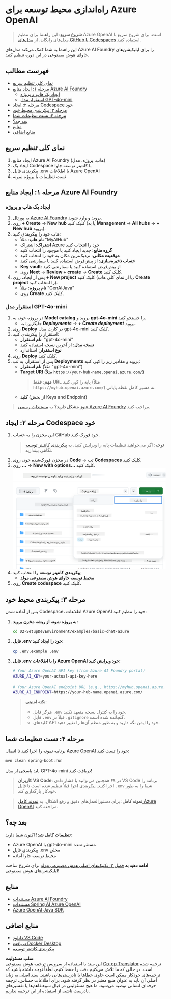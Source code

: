 <!--
CO_OP_TRANSLATOR_METADATA:
{
  "original_hash": "bfdb4b4eadbee3a59ef742439f58326a",
  "translation_date": "2025-07-27T12:52:42+00:00",
  "source_file": "02-SetupDevEnvironment/getting-started-azure-openai.md",
  "language_code": "fa"
}
-->
# راه‌اندازی محیط توسعه برای Azure OpenAI

> **شروع سریع**: این راهنما برای تنظیم Azure OpenAI است. برای شروع سریع با مدل‌های رایگان، از [مدل‌های GitHub با Codespaces](./README.md#quick-start-cloud) استفاده کنید.

این راهنما به شما کمک می‌کند مدل‌های Azure AI Foundry را برای اپلیکیشن‌های جاوای هوش مصنوعی در این دوره تنظیم کنید.

## فهرست مطالب

- [نمای کلی تنظیم سریع](../../../02-SetupDevEnvironment)
- [مرحله ۱: ایجاد منابع Azure AI Foundry](../../../02-SetupDevEnvironment)
  - [ایجاد یک هاب و پروژه](../../../02-SetupDevEnvironment)
  - [استقرار مدل GPT-4o-mini](../../../02-SetupDevEnvironment)
- [مرحله ۲: ایجاد Codespace خود](../../../02-SetupDevEnvironment)
- [مرحله ۳: پیکربندی محیط خود](../../../02-SetupDevEnvironment)
- [مرحله ۴: تست تنظیمات شما](../../../02-SetupDevEnvironment)
- [بعد چه؟](../../../02-SetupDevEnvironment)
- [منابع](../../../02-SetupDevEnvironment)
- [منابع اضافی](../../../02-SetupDevEnvironment)

## نمای کلی تنظیم سریع

1. ایجاد منابع Azure AI Foundry (هاب، پروژه، مدل)
2. ایجاد یک Codespace با کانتینر توسعه جاوا
3. پیکربندی فایل .env با اطلاعات Azure OpenAI
4. تست تنظیمات با پروژه نمونه

## مرحله ۱: ایجاد منابع Azure AI Foundry

### ایجاد یک هاب و پروژه

1. به [پورتال Azure AI Foundry](https://ai.azure.com/) بروید و وارد شوید.
2. روی **+ Create** → **New hub** کلیک کنید (یا به **Management** → **All hubs** → **+ New hub** بروید).
3. هاب خود را پیکربندی کنید:
   - **نام هاب**: مثلاً "MyAIHub"
   - **اشتراک**: اشتراک Azure خود را انتخاب کنید
   - **گروه منابع**: جدید ایجاد کنید یا موجود را انتخاب کنید
   - **موقعیت مکانی**: نزدیک‌ترین مکان به خود را انتخاب کنید
   - **حساب ذخیره‌سازی**: از پیش‌فرض استفاده کنید یا سفارشی کنید
   - **Key vault**: از پیش‌فرض استفاده کنید یا سفارشی کنید
   - روی **Next** → **Review + create** → **Create** کلیک کنید.
4. پس از ایجاد، روی **+ New project** کلیک کنید (یا از نمای کلی هاب، **Create project** را انتخاب کنید).
   - **نام پروژه**: مثلاً "GenAIJava"
   - روی **Create** کلیک کنید.

### استقرار مدل GPT-4o-mini

1. در پروژه خود، به **Model catalog** بروید و **gpt-4o-mini** را جستجو کنید.
   - *جایگزین: به **Deployments** → **+ Create deployment** بروید.*
2. روی **Deploy** در کارت مدل gpt-4o-mini کلیک کنید.
3. استقرار را پیکربندی کنید:
   - **نام استقرار**: "gpt-4o-mini"
   - **نسخه مدل**: از آخرین نسخه استفاده کنید
   - **نوع استقرار**: استاندارد
4. روی **Deploy** کلیک کنید.
5. پس از استقرار، به تب **Deployments** بروید و مقادیر زیر را کپی کنید:
   - **نام استقرار** (مثلاً "gpt-4o-mini")
   - **Target URI** (مثلاً `https://your-hub-name.openai.azure.com/`)  
      > **مهم**: فقط URL پایه را کپی کنید (مثلاً `https://myhub.openai.azure.com/`) نه مسیر کامل نقطه پایانی.
   - **کلید** (از بخش Keys and Endpoint)

> **هنوز مشکل دارید؟** به [مستندات رسمی Azure AI Foundry](https://learn.microsoft.com/azure/ai-foundry/how-to/create-projects?tabs=ai-foundry&pivots=hub-project) مراجعه کنید.

## مرحله ۲: ایجاد Codespace خود

1. این مخزن را به حساب GitHub خود فورک کنید.
   > **توجه**: اگر می‌خواهید تنظیمات پایه را ویرایش کنید، به [پیکربندی کانتینر توسعه](../../../.devcontainer/devcontainer.json) نگاهی بیندازید.
2. در مخزن فورک‌شده خود، روی **Code** → تب **Codespaces** کلیک کنید.
3. روی **...** → **New with options...** کلیک کنید.
![ایجاد یک Codespace با گزینه‌ها](../../../translated_images/codespaces.9945ded8ceb431a58e8bee7f212e8c62b55733b7e302fd58194fadc95472fa3c.fa.png)
4. **پیکربندی کانتینر توسعه** را انتخاب کنید: 
   - **محیط توسعه جاوای هوش مصنوعی مولد**
5. روی **Create codespace** کلیک کنید.

## مرحله ۳: پیکربندی محیط خود

پس از آماده شدن Codespace، اطلاعات Azure OpenAI خود را تنظیم کنید:

1. **به پروژه نمونه از ریشه مخزن بروید:**
   ```bash
   cd 02-SetupDevEnvironment/examples/basic-chat-azure
   ```

2. **فایل .env خود را ایجاد کنید:**
   ```bash
   cp .env.example .env
   ```

3. **فایل .env را با اطلاعات Azure OpenAI خود ویرایش کنید:**
   ```bash
   # Your Azure OpenAI API key (from Azure AI Foundry portal)
   AZURE_AI_KEY=your-actual-api-key-here
   
   # Your Azure OpenAI endpoint URL (e.g., https://myhub.openai.azure.com/)
   AZURE_AI_ENDPOINT=https://your-hub-name.openai.azure.com/
   ```

   > **نکته امنیتی**: 
   > - هرگز فایل `.env` خود را به کنترل نسخه متعهد نکنید.
   > - فایل `.env` قبلاً در `.gitignore` گنجانده شده است.
   > - کلیدهای API خود را ایمن نگه دارید و به طور منظم آن‌ها را تغییر دهید.

## مرحله ۴: تست تنظیمات شما

برنامه نمونه را اجرا کنید تا اتصال Azure OpenAI خود را تست کنید:

```bash
mvn clean spring-boot:run
```

باید پاسخی از مدل GPT-4o-mini دریافت کنید!

> **کاربران VS Code**: همچنین می‌توانید با فشار دادن `F5` در VS Code برنامه را اجرا کنید. پیکربندی اجرا قبلاً تنظیم شده است تا فایل `.env` شما را به طور خودکار بارگذاری کند.

> **نمونه کامل**: برای دستورالعمل‌های دقیق و رفع اشکال، به [نمونه کامل Azure OpenAI](./examples/basic-chat-azure/README.md) مراجعه کنید.

## بعد چه؟

**تنظیمات کامل شد!** اکنون شما دارید:
- Azure OpenAI با gpt-4o-mini مستقر شده
- پیکربندی فایل .env محلی
- محیط توسعه جاوا آماده

**ادامه دهید به** [فصل ۳: تکنیک‌های اصلی هوش مصنوعی مولد](../03-CoreGenerativeAITechniques/README.md) برای شروع ساخت اپلیکیشن‌های هوش مصنوعی!

## منابع

- [مستندات Azure AI Foundry](https://learn.microsoft.com/azure/ai-services/)
- [مستندات Spring AI Azure OpenAI](https://docs.spring.io/spring-ai/reference/api/clients/azure-openai-chat.html)
- [Azure OpenAI Java SDK](https://learn.microsoft.com/java/api/overview/azure/ai-openai-readme)

## منابع اضافی

- [دانلود VS Code](https://code.visualstudio.com/Download)
- [دریافت Docker Desktop](https://www.docker.com/products/docker-desktop)
- [پیکربندی کانتینر توسعه](../../../.devcontainer/devcontainer.json)

**سلب مسئولیت**:  
این سند با استفاده از سرویس ترجمه هوش مصنوعی [Co-op Translator](https://github.com/Azure/co-op-translator) ترجمه شده است. در حالی که ما تلاش می‌کنیم دقت را حفظ کنیم، لطفاً توجه داشته باشید که ترجمه‌های خودکار ممکن است حاوی خطاها یا نادرستی‌هایی باشند. سند اصلی به زبان اصلی آن باید به عنوان منبع معتبر در نظر گرفته شود. برای اطلاعات حساس، ترجمه حرفه‌ای انسانی توصیه می‌شود. ما هیچ مسئولیتی در قبال سوءتفاهم‌ها یا تفسیرهای نادرست ناشی از استفاده از این ترجمه نداریم.